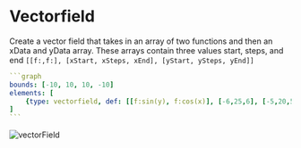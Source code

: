 # Vectorfield

Create a vector field that takes in an array of two functions and then an xData and yData array. These arrays contain three values start, steps, and end `[[f:,f:], [xStart, xSteps, xEnd], [yStart, ySteps, yEnd]]`

````yaml
```graph
bounds: [-10, 10, 10, -10]
elements: [
	{type: vectorfield, def: [[f:sin(y), f:cos(x)], [-6,25,6], [-5,20,5]]}
]
```
````

![vectorField](imgs/Vectorfield-graph-1.png)

